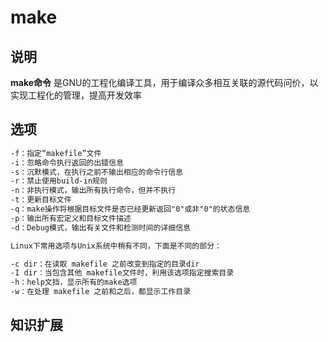 # **make**

## 说明

**make命令** 是GNU的工程化编译工具，用于编译众多相互关联的源代码问价，以实现工程化的管理，提高开发效率

## 选项

```markdown
-f：指定“makefile”文件
-i：忽略命令执行返回的出错信息
-s：沉默模式，在执行之前不输出相应的命令行信息
-r：禁止使用build-in规则
-n：非执行模式，输出所有执行命令，但并不执行
-t：更新目标文件
-q：make操作将根据目标文件是否已经更新返回"0"或非"0"的状态信息
-p：输出所有宏定义和目标文件描述
-d：Debug模式，输出有关文件和检测时间的详细信息

Linux下常用选项与Unix系统中稍有不同，下面是不同的部分：

-c dir：在读取 makefile 之前改变到指定的目录dir
-I dir：当包含其他 makefile文件时，利用该选项指定搜索目录
-h：help文挡，显示所有的make选项
-w：在处理 makefile 之前和之后，都显示工作目录
```

## 知识扩展


